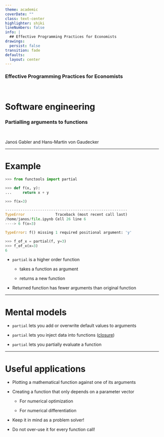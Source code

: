 ```yaml
---
theme: academic
coverDate: ""
class: text-center
highlighter: shiki
lineNumbers: false
info: |
  ## Effective Programming Practices for Economists
drawings:
  persist: false
transition: fade
defaults:
  layout: center
---
```


### Effective Programming Practices for Economists

<br/>

# Software engineering

### Partialling arguments to functions

<br/>

Janoś Gabler and Hans-Martin von Gaudecker

---

# Example

<div class="flex gap-4">
<div>

```python
>>> from functools import partial

>>> def f(x, y):
...     return x + y

>>> f(x=3)

--------------------------------------------------------
TypeError              Traceback (most recent call last)
/home/janos/file.ipynb Cell 26 line 6
----> 6 f(x=3)

TypeError: f() missing 1 required positional argument: 'y'
```

```python
>>> f_of_x = partial(f, y=3)
>>> f_of_x(x=3)
6
```

</div>
<div>

- `partial` is a higher order function

  - takes a function as argument

  - returns a new function

- Returned function has fewer arguments
  than original function

</div>
</div>

---

# Mental models

- `partial` lets you add or overwrite default values to arguments

- `partial` lets you inject data into functions
  ([closure](<https://en.wikipedia.org/wiki/Closure_(computer_programming)>))
- `partial` lets you partially evaluate a function

---

# Useful applications


- Plotting a mathematical function against one of its arguments

- Creating a function that only depends on a parameter vector

  - For numerical optimization

  - For numerical differentiation

- Keep it in mind as a problem solver!

- Do not over-use it for every function call!
